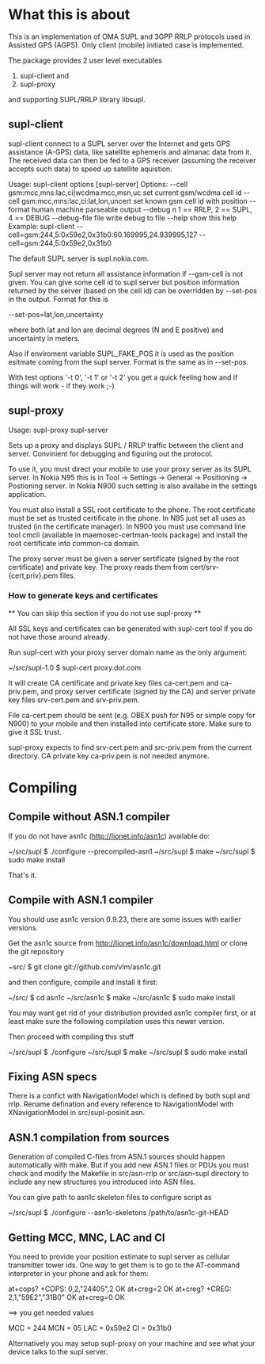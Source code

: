 # What this is about

This is an implementation of OMA SUPL and 3GPP RRLP protocols used in
Assisted GPS (AGPS). Only client (mobile) initiated case is implemented.

The package provides 2 user level executables

1) supl-client and
2) supl-proxy

and supporting SUPL/RRLP library libsupl.


## supl-client

supl-client connect to a SUPL server over the Internet and gets GPS
assistance (A-GPS) data, like satellite ephemeris and almanac data
from it. The received data can then be fed to a GPS receiver (assuming
the receiver accepts such data) to speed up satellite aquistion.

Usage:
supl-client options [supl-server]
Options:
  --cell gsm:mcc,mns:lac,ci|wcdma:mcc,msn,uc	set current gsm/wcdma cell id
  --cell gsm:mcc,mns:lac,ci:lat,lon,uncert	set known gsm cell id with position
  --format human				machine parseable output
  --debug n					1 == RRLP, 2 == SUPL, 4 == DEBUG
  --debug-file file				write debug to file
  --help                                        show this help
Example:
supl-client --cell=gsm:244,5:0x59e2,0x31b0:60.169995,24.939995,127 --cell=gsm:244,5:0x59e2,0x31b0

The default SUPL server is supl.nokia.com.

Supl server may not return all assistance information if --gsm-cell
is not given. You can give some cell id to supl server but position
information returned by the server (based on the cell id) can be
overridden by --set-pos in the output. Format for this is 

--set-pos=lat,lon,uncertainty

where both lat and lon are decimal degrees (N and E positive) and
uncertainty in meters.

Also if enviroment variable SUPL_FAKE_POS it is used as the
position esitmate coming from the supl server. Format is the same
as in --set-pos.

With test options '-t 0', '-t 1' or '-t 2' you  get a quick feeling
how and if things will work - if they work ;-)


## supl-proxy

Usage:
supl-proxy supl-server

Sets up a proxy and displays SUPL / RRLP traffic between the client
and server. Convinient for debugging and figuring out the protocol.

To use it, you must direct your mobile to use your proxy server as its
SUPL server. In Nokia N95 this is in Tool -> Settings -> General ->
Positioning -> Postioning server. In Nokia N900 such setting is also
availabe in the settings application.

You must also install a SSL root certificate to the phone. The root
certificate must be set as trusted certificate in the phone. In N95
just set all uses as trusted (in the certificate manager). In N900 you
must use command line tool cmcli (available in maemosec-certman-tools
package) and install the root certificate into common-ca domain.

The proxy server must be given a server sertificate (signed by the
root certificate) and private key. The proxy reads them from
cert/srv-{cert,priv}.pem files.

### How to generate keys and certificates

** You can skip this section if you do not use supl-proxy **

All SSL keys and certificates can be generated with supl-cert tool if
you do not have those around already.

Run supl-cert with your proxy server domain name as the only argument:

~/src/supl-1.0 $ supl-cert proxy.dot.com

It will create CA certificate and private key files ca-cert.pem and
ca-priv.pem, and proxy server certificate (signed by the CA) and
server private key files srv-cert.pem and srv-priv.pem.

File ca-cert.pem should be sent (e.g. OBEX push for N95 or simple copy
for N900) to your mobile and then installed into certificate
store. Make sure to give it SSL trust.

supl-proxy expects to find srv-cert.pem and src-priv.pem from the
current directory. CA private key ca-priv.pem is not needed anymore.

# Compiling

## Compile without ASN.1 compiler

If you do not have asn1c (http://lionet.info/asn1c) available do:

~/src/supl $ ./configure --precompiled-asn1
~/src/supl $ make
~/src/supl $ sudo make install

That's it.


## Compile with ASN.1 compiler 

You should use asn1c version 0.9.23, there are some issues with
earlier versions.

Get the asn1c source from http://lionet.info/asn1c/download.html or
clone the git repository

~src/ $ git clone git://github.com/vlm/asn1c.git

and then configure, compile and install it first:

~/src/ $ cd asn1c
~/src/asn1c $ make
~/src/asn1c $ sudo make install

You may want get rid of your distribution provided asn1c compiler
first, or at least make sure the following compilation uses this newer
version.

Then proceed with compiling this stuff

~/src/supl $ ./configure
~/src/supl $ make
~/src/supl $ sudo make install


## Fixing ASN specs

There is a confict with NavigationModel which is defined by both supl
and rrlp. Rename defination and every reference to NavigationModel
with XNavigationModel in src/supl-posinit.asn.


## ASN.1 compilation from sources

Generation of compiled C-files from ASN.1 sources should happen
automatically with make. But if you add new ASN.1 files or PDUs you
must check and modify the Makefile in src/asn-rrlp or src/asn-supl
directory to include any new structures you introduced into ASN files.

You can give path to asn1c skeleton files to configure script as

~/src/supl $ ./configure --asn1c-skeletons /path/to/asn1c-git-HEAD


## Getting MCC, MNC, LAC and CI

You need to provide your position estimate to supl server as
cellular transmitter tower ids. One way to get them is to
go to the AT-command interpreter in your phone and ask for them:

at+cops?
+COPS: 0,2,"24405",2
OK
at+creg=2
OK
at+creg?
+CREG: 2,1,"59E2","31B0"
OK
at+creg=0
OK

==> you get needed values

MCC = 244
MCN = 05
LAC = 0x59e2
CI = 0x31b0


Alternatively you may setup supl-proxy on your machine and see
what your device talks to the supl server.
